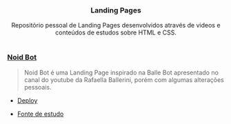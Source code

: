 <div align="center">

### **Landing Pages**
Repositório pessoal de Landing Pages desenvolvidos através de videos e conteúdos de estudos sobre HTML e CSS.

</div>

#

### [**Noid Bot**](https://github.com/Biellms/LandingPages/tree/main/NoidBot)
> Noid Bot é uma Landing Page inspirado na Balle Bot apresentado no canal do youtube da Rafaella Ballerini, porém com algumas alterações pessoais.

- [Deploy]()

- [Fonte de estudo](https://www.youtube.com/watch?v=llF6vD-RljE)
